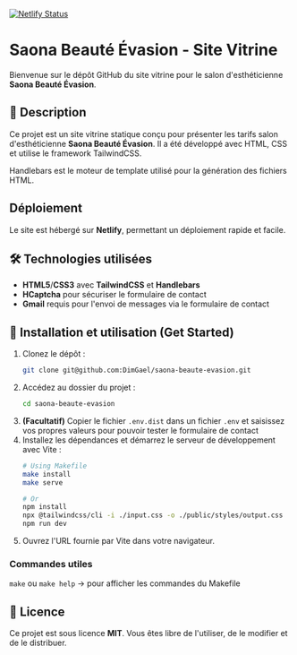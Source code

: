 [![Netlify Status](https://api.netlify.com/api/v1/badges/7e08e52b-9f13-4e13-bd81-653861d69461/deploy-status)](https://app.netlify.com/sites/saona-beaute-evasion/deploys)

# Saona Beauté Évasion - Site Vitrine

Bienvenue sur le dépôt GitHub du site vitrine pour le salon d'esthéticienne **Saona Beauté Évasion**.

## 📌 Description
Ce projet est un site vitrine statique conçu pour présenter les tarifs salon d'esthéticienne **Saona Beauté Évasion**. Il a été développé avec HTML, CSS et utilise le framework TailwindCSS.

Handlebars est le moteur de template utilisé pour la génération des fichiers HTML.

## Déploiement
Le site est hébergé sur **Netlify**, permettant un déploiement rapide et facile.

## 🛠 Technologies utilisées
- **HTML5**/**CSS3** avec **TailwindCSS** et **Handlebars**
- **HCaptcha** pour sécuriser le formulaire de contact
- **Gmail** requis pour l'envoi de messages via le formulaire de contact

## 📂 Installation et utilisation (Get Started)

1. Clonez le dépôt :
   ```sh
   git clone git@github.com:DimGael/saona-beaute-evasion.git
   ```
2. Accédez au dossier du projet :
   ```sh
   cd saona-beaute-evasion
   ```
3. **(Facultatif)** Copier le fichier `.env.dist` dans un fichier `.env` et saisissez vos propres valeurs pour pouvoir tester le formulaire de contact
4. Installez les dépendances et démarrez le serveur de développement avec Vite :
   ```sh 
   # Using Makefile
   make install
   make serve

   # Or
   npm install
   npx @tailwindcss/cli -i ./input.css -o ./public/styles/output.css
   npm run dev
   ```
5. Ouvrez l'URL fournie par Vite dans votre navigateur.

### Commandes utiles

`make` ou `make help` -> pour afficher les commandes du Makefile

## 📜 Licence
Ce projet est sous licence **MIT**. Vous êtes libre de l'utiliser, de le modifier et de le distribuer.
